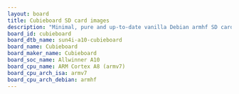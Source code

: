 ```yaml
---
layout: board
title: Cubieboard SD card images
description: "Minimal, pure and up-to-date vanilla Debian armhf SD card images for Cubieboard by Cubieboard, SoC: Allwinner A10, CPU ISA: armv7"
board_id: cubieboard
board_dtb_name: sun4i-a10-cubieboard
board_name: Cubieboard
board_maker_name: Cubieboard
board_soc_name: Allwinner A10
board_cpu_name: ARM Cortex A8 (armv7)
board_cpu_arch_isa: armv7
board_cpu_arch_debian: armhf
---
```

